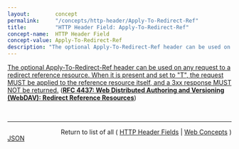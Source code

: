 ```yaml
---
layout:        concept
permalink:     "/concepts/http-header/Apply-To-Redirect-Ref"
title:         "HTTP Header Field: Apply-To-Redirect-Ref"
concept-name:  HTTP Header Field
concept-value: Apply-To-Redirect-Ref
description: "The optional Apply-To-Redirect-Ref header can be used on any request to a redirect reference resource. When it is present and set to \"T\", the request MUST be applied to the reference resource itself, and a 3xx response MUST NOT be returned."
---
```


[The optional Apply-To-Redirect-Ref header can be used on any request to a redirect reference resource. When it is present and set to "T", the request MUST be applied to the reference resource itself, and a 3xx response MUST NOT be returned.](https://datatracker.ietf.org/doc/html/rfc4437#section-12.2 "Read documentation for HTTP Header Field &#34;Apply-To-Redirect-Ref&#34;") (**[RFC 4437: Web Distributed Authoring and Versioning (WebDAV): Redirect Reference Resources](/specs/IETF/RFC/4437 "This specification defines an extension to Web Distributed Authoring and Versioning (WebDAV) to allow clients to author HTTP redirect reference resources whose default response is an HTTP/1.1 3xx (Redirection) status code. A redirect reference makes it possible to access the target resourced indirectly through any URI mapped to the redirect reference resource. This specification does not address remapping of trees of resources or regular expression based redirections. There are no integrity guarantees associated with redirect reference resources. Other mechanisms can also be used to achieve the same functionality as this specification. This specification allows operators to experiment with this mechanism and develop experience on what is the best approach to the problem.")**)

<br/>
<hr/>

<p style="float : left"><a href="./Apply-To-Redirect-Ref.json" title="JSON representing this particular Web Concept value">JSON</a></p>
<p style="text-align: right">Return to list of all ( <a href="../http-header/">HTTP Header Fields</a> | <a href="../">Web Concepts</a> )</p>
